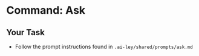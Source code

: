 # Command: Ask

## Your Task

- Follow the prompt instructions found in `.ai-ley/shared/prompts/ask.md`